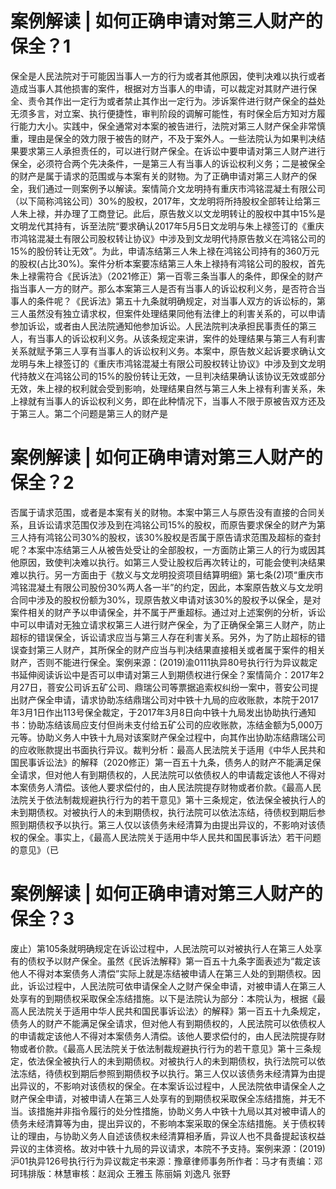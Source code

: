 # 案例解读 | 如何正确申请对第三人财产的保全？1

保全是人民法院对于可能因当事人一方的行为或者其他原因，使判决难以执行或者造成当事人其他损害的案件，根据对方当事人的申请，可以裁定对其财产进行保全、责令其作出一定行为或者禁止其作出一定行为。涉诉案件进行财产保全的益处无须多言，对立案、执行便捷性，审判阶段的调解可能性，有时保全后方知对方履行能力大小。实践中，保全通常对本案的被告进行，法院对第三人财产保全非常慎重，理由是保全的效力限于被告的财产，不及于案外人。一些法院认为如果判决结果要求第三人承担责任的，可以进行财产保全。在诉讼中要申请对第三人财产进行保全，必须符合两个先决条件，一是第三人有当事人的诉讼权利义务；二是被保全的财产是属于请求的范围或与本案有关的财物。为了正确申请对第三人财产的保全，我们通过一则案例予以解读。案情简介文龙明持有重庆市鸿铭混凝土有限公司（以下简称鸿铭公司）30%的股权，2017年，文龙明将所持股权全部转让给第三人朱上禄，并办理了工商登记。此后，原告敖义以文龙明转让的股权中其中15%是文明龙代其持有，诉至法院“要求确认2017年5月5日文龙明与朱上禄签订的《重庆市鸿铭混凝土有限公司股权转让协议》中涉及到文龙明代持原告敖义在鸿铭公司的15%的股份转让无效”。为此，申请冻结第三人朱上禄在鸿铭公司持有的360万元的股权(占比30%)。案件分析本案要冻结第三人朱上禄持有鸿铭公司的股权，首先朱上禄需符合《民诉法》（2021修正）第一百零三条当事人的条件，即保全的财产指当事人一方的财产。那么本案第三人是否有当事人的诉讼权利义务，是否符合当事人的条件呢？《民诉法》第五十九条就明确规定，对当事人双方的诉讼标的，第三人虽然没有独立请求权，但案件处理结果同他有法律上的利害关系的，可以申请参加诉讼，或者由人民法院通知他参加诉讼。人民法院判决承担民事责任的第三人，有当事人的诉讼权利义务。从该条规定来讲，案件的处理结果与第三人有利害关系就赋予第三人享有当事人的诉讼权利义务。本案中，原告敖义起诉要求确认文龙明与朱上禄签订的《重庆市鸿铭混凝土有限公司股权转让协议》中涉及到文龙明代持敖义在鸿铭公司的15%的股份转让无效，一旦判决结果确认该协议无效或部分无效，朱上禄的权利就会受到影响，处理结果自然与第三人朱上禄有利害关系，朱上禄就有当事人的诉讼权利义务，即在此种情况下，当事人不限于原被告双方还及于第三人。第二个问题是第三人的财产是

# 案例解读 | 如何正确申请对第三人财产的保全？2

否属于请求范围，或者是本案有关的财物。本案中第三人与原告没有直接的合同关系，且诉讼请求范围仅涉及到在鸿铭公司15%的股权，而原告要求保全的财产为第三人持有鸿铭公司30%的股权，该30%股权是否属于原告请求范围及超标的查封呢？本案中冻结第三人从被告处受让的全部股权，一方面防止第三人的行为或因其他原因，致使判决难以执行。如第三人受让股权后再次转让的，可能会使判决结果难以执行。另一方面由于《敖义与文龙明投资项目结算明细》第七条(2)项“重庆市鸿铭混凝土有限公司股份30%两人各一半”的约定，因此，本案原告敖义与文龙明合同中涉及的股权份额为30%，现原告敖义申请对该30%的股权予以保全，是对案件相关的财产予以申请保全，并不属于严重超标。通过对上述案例的分析，诉讼中可以申请对无独立请求权第三人进行财产保全，为了正确保全第三人财产，防止超标的错误保全，诉讼请求应当与第三人存在利害关系。另外，为了防止超标的错误查封第三人财产，其所保全的财产应当与判决结果直接相关或者属于案件的相关财产，否则不能进行保全。案例来源：(2019)渝0111执异80号执行行为异议裁定书延伸阅读诉讼中是否可以申请对第三人到期债权进行保全？案情简介：2017年2月27日，菩安公司诉五矿公司、鼎瑞公司等票据追索权纠纷一案中，菩安公司提出财产保全申请，请求协助冻结鼎瑞公司对中铁十九局的应收账款，本院于2017年3月1日作出113号保全裁定，于2017年3月8日向中铁十九局发出协助执行通知书：协助冻结该局应支付但尚未支付给五矿公司的应收账款，冻结金额为5,000万元等。协助义务人中铁十九局对该案财产保全过程中，向其作出协助冻结鼎瑞公司的应收账款提出书面执行异议。裁判分析：最高人民法院关于适用《中华人民共和国民事诉讼法》的解释（2020修正）第一百五十九条，债务人的财产不能满足保全请求，但对他人有到期债权的，人民法院可以依债权人的申请裁定该他人不得对本案债务人清偿。该他人要求偿付的，由人民法院提存财物或者价款。《最高人民法院关于依法制裁规避执行行为的若干意见》第十三条规定，依法保全被执行人的未到期债权。对被执行人的未到期债权，执行法院可以依法冻结，待债权到期后参照到期债权予以执行。第三人仅以该债务未经清算为由提出异议的，不影响对该债权的保全。事实上，《最高人民法院关于适用中华人民共和国民事诉法〉若干问题的意见》（已

# 案例解读 | 如何正确申请对第三人财产的保全？3

废止）第105条就明确规定在诉讼过程中，人民法院可以对被执行人在第三人处享有的债权予以财产保全。虽然《民诉法解释》第一百五十九条字面表述为“裁定该他人不得对本案债务人清偿”实际上就是冻结被申请人在第三人处的到期债权。因此，诉讼过程中，人民法院可依申请保全人之财产保全申请，对被申请人在第三人处享有的到期债权采取保全冻结措施。以下是法院认为部分：本院认为，根据《最高人民法院关于适用中华人民共和国民事诉讼法〉的解释》第一百五十九条规定，债务人的财产不能满足保全请求，但对他人有到期债权的，人民法院可以依债权人的申请裁定该他人不得对本案债务人清偿。该他人要求偿付的，由人民法院提存财物或者价款。《最高人民法院关于依法制裁规避执行行为的若干意见》第十三条规定，依法保全被执行人的未到期债权。对被执行人的未到期债权，执行法院可以依法冻结，待债权到期后参照到期债权予以执行。第三人仅以该债务未经清算为由提出异议的，不影响对该债权的保全。在本案诉讼过程中，人民法院依申请保全人之财产保全申请，对被申请人在第三人处享有的到期债权采取保全冻结措施，并无不当。该措施并非指令履行的处分性措施，协助义务人中铁十九局以其对被申请人的债务未经清算等为由，提出异议的，不影响本案采取的保全冻结措施。关于债权转让的理由，与协助义务人自述该债权未经清算相矛盾，异议人也不具备提起该权益异议的主体资格。故对中铁十九局的异议请求，本院不予支持。案例来源：(2019)沪01执异126号执行行为异议裁定书来源：豫章律师事务所作者：马才有责编：邓珂玮排版：林慧审核：赵润众 王雅玉 陈丽娟 刘逸凡 张野 

